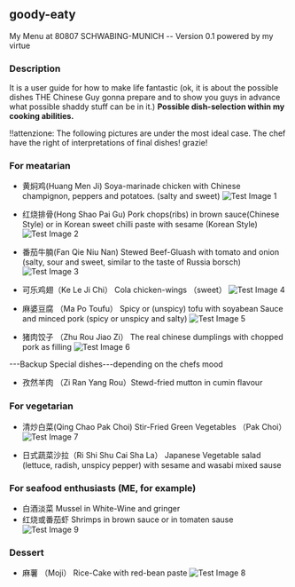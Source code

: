 ## goody-eaty
My Menu at 80807 SCHWABING-MUNICH -- Version 0.1 powered by my virtue
### Description
It is a user guide for how to make life fantastic
(ok, it is about the possible dishes THE Chinese Guy gonna prepare and to show you guys in advance what possible shaddy stuff can be in it.)
**Possible dish-selection within my cooking abilities.**

!!attenzione: The following pictures are under the most ideal case. The chef have the right of interpretations of final dishes! grazie!


### For meatarian 
* 黄焖鸡(Huang Men Ji)       Soya-marinade chicken with Chinese champignon, peppers and potatoes. (salty and sweet)
![Test Image 1](Dishes/HuangMenji.jpeg)
* 红烧排骨(Hong Shao Pai Gu)  Pork chops(ribs) in brown sauce(Chinese Style) or in Korean sweet chilli paste with sesame (Korean Style)
![Test Image 2](Dishes/HongShaoPaiGu.jpeg)

* 番茄牛腩(Fan Qie Niu Nan)  Stewed Beef-Gluash with tomato and onion (salty, sour and sweet, similar to the taste of Russia borsch)
![Test Image 3](Dishes/FanQieNiuNan.jpg)

* 可乐鸡翅（Ke Le Ji Chi）    Cola chicken-wings （sweet）
![Test Image 4](Dishes/KeLeJichi.jpeg)

* 麻婆豆腐 （Ma Po Toufu）    Spicy or (unspicy) tofu with soyabean Sauce and minced pork (spicy or unspicy and salty)
![Test Image 5](Dishes/MaPoToufu.jpeg)

* 猪肉饺子 （Zhu Rou Jiao Zi） The real chinese dumplings with chopped pork as filling
![Test Image 6](Dishes/JiaoZi.jpg)

---Backup Special dishes---depending on the chefs mood
* 孜然羊肉 （Zi Ran Yang Rou）Stewd-fried mutton in cumin flavour


### For vegetarian
* 清炒白菜(Qing Chao Pak Choi) Stir-Fried Green Vegetables （Pak Choi）
![Test Image 7](Dishes/Shanghaiqing.jpg)

* 日式蔬菜沙拉（Ri Shi Shu Cai Sha La） Japanese Vegetable salad (lettuce, radish, unspicy pepper) with sesame and wasabi mixed sause 

### For seafood enthusiasts (ME, for example)
* 白酒淡菜 Mussel in White-Wine and gringer
* 红烧或番茄虾 Shrimps in brown sauce or in tomaten sause
![Test Image 9](Dishes/FanQieXia.jpg)


### Dessert
* 麻薯 （Moji） Rice-Cake with red-bean paste
![Test Image 8](Dishes/Moiji.jpg)
